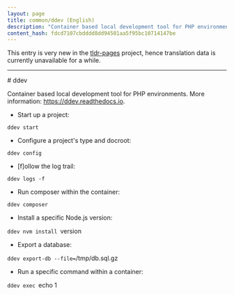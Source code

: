 ```yaml
---
layout: page
title: common/ddev (English)
description: "Container based local development tool for PHP environments."
content_hash: fdcd7107cbdddd8dd94501aa5f95bc10714147be
---
```


This entry is very new in the [tldr-pages](https://github.com/tldr-pages/tldr) project, hence translation data is currently unavailable for a while.

<hr># ddev

Container based local development tool for PHP environments.
More information: <https://ddev.readthedocs.io>.

- Start up a project:

`ddev start`

- Configure a project's type and docroot:

`ddev config`

- [f]ollow the log trail:

`ddev logs -f`

- Run composer within the container:

`ddev composer`

- Install a specific Node.js version:

`ddev nvm install `<span class="tldr-var badge badge-pill bg-dark-lm bg-white-dm text-white-lm text-dark-dm font-weight-bold">version</span>

- Export a database:

`ddev export-db --file=`<span class="tldr-var badge badge-pill bg-dark-lm bg-white-dm text-white-lm text-dark-dm font-weight-bold">/tmp/db.sql.gz</span>

- Run a specific command within a container:

`ddev exec `<span class="tldr-var badge badge-pill bg-dark-lm bg-white-dm text-white-lm text-dark-dm font-weight-bold">echo 1</span>
